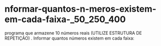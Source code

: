 # nformar-quantos-n-meros-existem-em-cada-faixa-_50_250_400
programa que armazene 10 números reais (UTILIZE ESTRUTURA DE REPETIÇÃO) . Informar quantos números existem em cada faixa:
